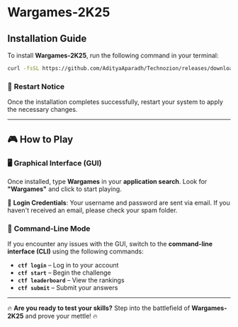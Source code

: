 # **Wargames-2K25**

## **Installation Guide**
To install **Wargames-2K25**, run the following command in your terminal:

```sh
curl -fsSL https://github.com/AdityaAparadh/Technozion/releases/download/CLI/install.sh | sh
```

### 🔄 **Restart Notice**
Once the installation completes successfully, restart your system to apply the necessary changes.

---

## 🎮 **How to Play**

### 🖥 **Graphical Interface (GUI)**
Once installed, type **Wargames** in your **application search**. Look for **"Wargames"** and click to start playing.

🔑 **Login Credentials**: Your username and password are sent via email. If you haven't received an email, please check your spam folder.

### 🔧 **Command-Line Mode**
If you encounter any issues with the GUI, switch to the **command-line interface (CLI)** using the following commands:

- **`ctf login`** – Log in to your account  
- **`ctf start`** – Begin the challenge  
- **`ctf leaderboard`** – View the rankings  
- **`ctf submit`** – Submit your answers  

---

🔥 **Are you ready to test your skills?** Step into the battlefield of **Wargames-2K25** and prove your mettle! 🔥


